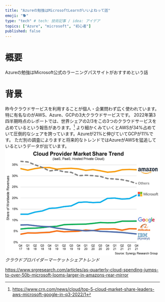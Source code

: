 ```yaml
---
title: "Azureの勉強はMicrosoftLearnがいいよねって話"
emoji: "🐕"
type: "tech" # tech: 技術記事 / idea: アイデア
topics: ["Azure", "microsoft", "初心者"]
published: false
---
```


# 概要
Azureの勉強はMicrosoft公式のラーニングパスサイトがおすすめという話

# 背景
昨今クラウドサービスを利用することが個人・企業問わず広く使われています。特に有名なのがAWS、Azure、GCPの3大クラウドサービスです。
2022年第3四半期時点のレポートでは、世界シェアの2/3をこの3つのクラウドサービスを占めているという報告があります。[^1]
より細かくみていくとAWSが34%占めていて圧倒的なシェアを誇っています。Azureが21%と伸びていてGCPが11%です。
ただ別の調査によりますと将来的なトレンドではAzureがAWSを猛追しているというデータが出ています。
![](/images/azure-microsoft-learn-good/image1.jpg)
*クラウドプロバイダーマーケットシェアトレンド*

https://www.srgresearch.com/articles/as-quarterly-cloud-spending-jumps-to-over-50b-microsoft-looms-larger-in-amazons-rear-mirror

[^1]: https://www.crn.com/news/cloud/top-5-cloud-market-share-leaders-aws-microsoft-google-in-q3-2022/1
